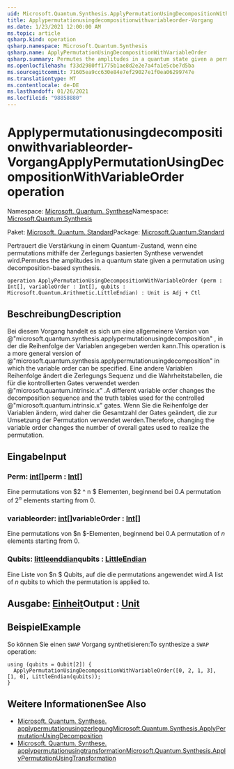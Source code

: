 ```yaml
---
uid: Microsoft.Quantum.Synthesis.ApplyPermutationUsingDecompositionWithVariableOrder
title: Applypermutationusingdecompositionwithvariableorder-Vorgang
ms.date: 1/23/2021 12:00:00 AM
ms.topic: article
qsharp.kind: operation
qsharp.namespace: Microsoft.Quantum.Synthesis
qsharp.name: ApplyPermutationUsingDecompositionWithVariableOrder
qsharp.summary: Permutes the amplitudes in a quantum state given a permutation using decomposition-based synthesis.
ms.openlocfilehash: f33d2980ff1775b1ae8d2e2e7a4fa1e5cbe7d5ba
ms.sourcegitcommit: 71605ea9cc630e84e7ef29027e1f0ea06299747e
ms.translationtype: MT
ms.contentlocale: de-DE
ms.lasthandoff: 01/26/2021
ms.locfileid: "98858880"
---
```

# <a name="applypermutationusingdecompositionwithvariableorder-operation"></a><span data-ttu-id="fcab3-102">Applypermutationusingdecompositionwithvariableorder-Vorgang</span><span class="sxs-lookup"><span data-stu-id="fcab3-102">ApplyPermutationUsingDecompositionWithVariableOrder operation</span></span>

<span data-ttu-id="fcab3-103">Namespace: [Microsoft. Quantum. Synthese](xref:Microsoft.Quantum.Synthesis)</span><span class="sxs-lookup"><span data-stu-id="fcab3-103">Namespace: [Microsoft.Quantum.Synthesis](xref:Microsoft.Quantum.Synthesis)</span></span>

<span data-ttu-id="fcab3-104">Paket: [Microsoft. Quantum. Standard](https://nuget.org/packages/Microsoft.Quantum.Standard)</span><span class="sxs-lookup"><span data-stu-id="fcab3-104">Package: [Microsoft.Quantum.Standard](https://nuget.org/packages/Microsoft.Quantum.Standard)</span></span>


<span data-ttu-id="fcab3-105">Pertrauert die Verstärkung in einem Quantum-Zustand, wenn eine permutations mithilfe der Zerlegungs basierten Synthese verwendet wird.</span><span class="sxs-lookup"><span data-stu-id="fcab3-105">Permutes the amplitudes in a quantum state given a permutation using decomposition-based synthesis.</span></span>

```qsharp
operation ApplyPermutationUsingDecompositionWithVariableOrder (perm : Int[], variableOrder : Int[], qubits : Microsoft.Quantum.Arithmetic.LittleEndian) : Unit is Adj + Ctl
```


## <a name="description"></a><span data-ttu-id="fcab3-106">Beschreibung</span><span class="sxs-lookup"><span data-stu-id="fcab3-106">Description</span></span>

<span data-ttu-id="fcab3-107">Bei diesem Vorgang handelt es sich um eine allgemeinere Version von @"microsoft.quantum.synthesis.applypermutationusingdecomposition" , in der die Reihenfolge der Variablen angegeben werden kann.</span><span class="sxs-lookup"><span data-stu-id="fcab3-107">This operation is a more general version of @"microsoft.quantum.synthesis.applypermutationusingdecomposition" in which the variable order can be specified.</span></span> <span data-ttu-id="fcab3-108">Eine andere Variablen Reihenfolge ändert die Zerlegungs Sequenz und die Wahrheitstabellen, die für die kontrollierten Gates verwendet werden @"microsoft.quantum.intrinsic.x" .</span><span class="sxs-lookup"><span data-stu-id="fcab3-108">A different variable order changes the decomposition sequence and the truth tables used for the controlled @"microsoft.quantum.intrinsic.x" gates.</span></span>  <span data-ttu-id="fcab3-109">Wenn Sie die Reihenfolge der Variablen ändern, wird daher die Gesamtzahl der Gates geändert, die zur Umsetzung der Permutation verwendet werden.</span><span class="sxs-lookup"><span data-stu-id="fcab3-109">Therefore, changing the variable order changes the number of overall gates used to realize the permutation.</span></span>

## <a name="input"></a><span data-ttu-id="fcab3-110">Eingabe</span><span class="sxs-lookup"><span data-stu-id="fcab3-110">Input</span></span>

### <a name="perm--int"></a><span data-ttu-id="fcab3-111">Perm: [int](xref:microsoft.quantum.lang-ref.int)[]</span><span class="sxs-lookup"><span data-stu-id="fcab3-111">perm : [Int](xref:microsoft.quantum.lang-ref.int)[]</span></span>

<span data-ttu-id="fcab3-112">Eine permutations von $2 ^ n $ Elementen, beginnend bei 0.</span><span class="sxs-lookup"><span data-stu-id="fcab3-112">A permutation of $2^n$ elements starting from 0.</span></span>


### <a name="variableorder--int"></a><span data-ttu-id="fcab3-113">variableorder: [int](xref:microsoft.quantum.lang-ref.int)[]</span><span class="sxs-lookup"><span data-stu-id="fcab3-113">variableOrder : [Int](xref:microsoft.quantum.lang-ref.int)[]</span></span>

<span data-ttu-id="fcab3-114">Eine permutations von $n $-Elementen, beginnend bei 0.</span><span class="sxs-lookup"><span data-stu-id="fcab3-114">A permutation of $n$ elements starting from 0.</span></span>


### <a name="qubits--littleendian"></a><span data-ttu-id="fcab3-115">Qubits: [littleenddian](xref:Microsoft.Quantum.Arithmetic.LittleEndian)</span><span class="sxs-lookup"><span data-stu-id="fcab3-115">qubits : [LittleEndian](xref:Microsoft.Quantum.Arithmetic.LittleEndian)</span></span>

<span data-ttu-id="fcab3-116">Eine Liste von $n $ Qubits, auf die die permutations angewendet wird.</span><span class="sxs-lookup"><span data-stu-id="fcab3-116">A list of $n$ qubits to which the permutation is applied to.</span></span>



## <a name="output--unit"></a><span data-ttu-id="fcab3-117">Ausgabe: [Einheit](xref:microsoft.quantum.lang-ref.unit)</span><span class="sxs-lookup"><span data-stu-id="fcab3-117">Output : [Unit](xref:microsoft.quantum.lang-ref.unit)</span></span>



## <a name="example"></a><span data-ttu-id="fcab3-118">Beispiel</span><span class="sxs-lookup"><span data-stu-id="fcab3-118">Example</span></span>

<span data-ttu-id="fcab3-119">So können Sie einen `SWAP` Vorgang synthetisieren:</span><span class="sxs-lookup"><span data-stu-id="fcab3-119">To synthesize a `SWAP` operation:</span></span>

```qsharp
using (qubits = Qubit[2]) {
  ApplyPermutationUsingDecompositionWithVariableOrder([0, 2, 1, 3], [1, 0], LittleEndian(qubits));
}
```

## <a name="see-also"></a><span data-ttu-id="fcab3-120">Weitere Informationen</span><span class="sxs-lookup"><span data-stu-id="fcab3-120">See Also</span></span>

- [<span data-ttu-id="fcab3-121">Microsoft. Quantum. Synthese. applypermutationusingzerlegung</span><span class="sxs-lookup"><span data-stu-id="fcab3-121">Microsoft.Quantum.Synthesis.ApplyPermutationUsingDecomposition</span></span>](xref:Microsoft.Quantum.Synthesis.ApplyPermutationUsingDecomposition)
- [<span data-ttu-id="fcab3-122">Microsoft. Quantum. Synthese. applypermutationusingtransformation</span><span class="sxs-lookup"><span data-stu-id="fcab3-122">Microsoft.Quantum.Synthesis.ApplyPermutationUsingTransformation</span></span>](xref:Microsoft.Quantum.Synthesis.ApplyPermutationUsingTransformation)